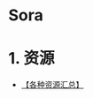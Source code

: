 # Sora




# 1. 资源

* [【各种资源汇总】](https://github.com/mini-sora/minisora/blob/main/README_zh-CN.md#dataset_paper)




